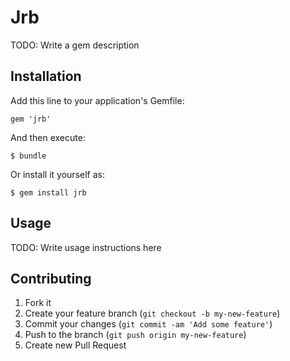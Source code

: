 # Jrb

TODO: Write a gem description

## Installation

Add this line to your application's Gemfile:

    gem 'jrb'

And then execute:

    $ bundle

Or install it yourself as:

    $ gem install jrb

## Usage

TODO: Write usage instructions here

## Contributing

1. Fork it
2. Create your feature branch (`git checkout -b my-new-feature`)
3. Commit your changes (`git commit -am 'Add some feature'`)
4. Push to the branch (`git push origin my-new-feature`)
5. Create new Pull Request
